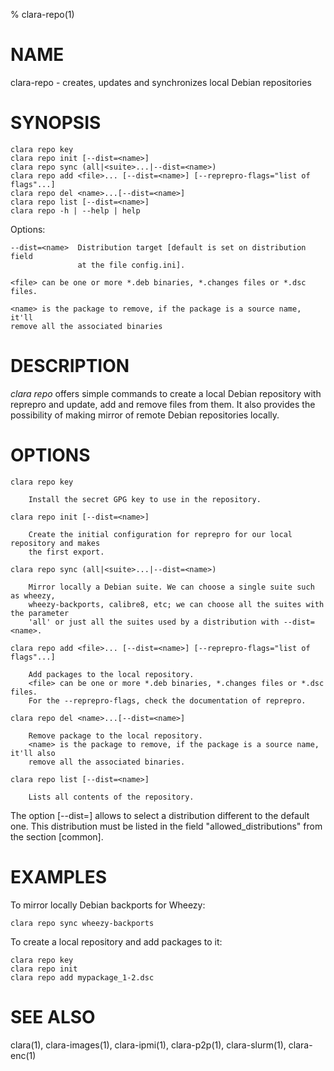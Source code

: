 % clara-repo(1)

# NAME

clara-repo - creates, updates and synchronizes local Debian repositories

# SYNOPSIS

    clara repo key
    clara repo init [--dist=<name>]
    clara repo sync (all|<suite>...|--dist=<name>)
    clara repo add <file>... [--dist=<name>] [--reprepro-flags="list of flags"...]
    clara repo del <name>...[--dist=<name>]
    clara repo list [--dist=<name>]
    clara repo -h | --help | help

Options:

    --dist=<name>  Distribution target [default is set on distribution field
                   at the file config.ini].

    <file> can be one or more *.deb binaries, *.changes files or *.dsc files.

    <name> is the package to remove, if the package is a source name, it'll
    remove all the associated binaries

# DESCRIPTION

*clara repo* offers simple commands to create a local Debian repository with reprepro and
update, add and remove files from them. It also provides the possibility of making mirror
of remote Debian repositories locally.

# OPTIONS

    clara repo key

        Install the secret GPG key to use in the repository.

    clara repo init [--dist=<name>]

        Create the initial configuration for reprepro for our local repository and makes
        the first export.

    clara repo sync (all|<suite>...|--dist=<name>)

        Mirror locally a Debian suite. We can choose a single suite such as wheezy,
        wheezy-backports, calibre8, etc; we can choose all the suites with the parameter
        'all' or just all the suites used by a distribution with --dist=<name>.

    clara repo add <file>... [--dist=<name>] [--reprepro-flags="list of flags"...]

        Add packages to the local repository.
        <file> can be one or more *.deb binaries, *.changes files or *.dsc files.
        For the --reprepro-flags, check the documentation of reprepro.

    clara repo del <name>...[--dist=<name>]

        Remove package to the local repository.
        <name> is the package to remove, if the package is a source name, it'll also
        remove all the associated binaries.

    clara repo list [--dist=<name>]

        Lists all contents of the repository.

The option [--dist=<name>] allows to select a distribution different to the default one.
This distribution must be listed in the field "allowed_distributions" from the section [common].

# EXAMPLES

To mirror locally Debian backports for Wheezy:

    clara repo sync wheezy-backports

To create a local repository and add packages to it:

    clara repo key
    clara repo init
    clara repo add mypackage_1-2.dsc

# SEE ALSO

clara(1), clara-images(1), clara-ipmi(1), clara-p2p(1), clara-slurm(1), clara-enc(1)
